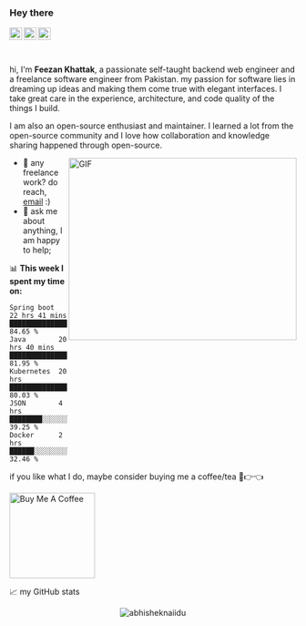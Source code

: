 
### Hey there 
<a href="https://www.instagram.com/feezankhattak/">
  <img align="left" alt="Feezan's Instagram" width="22px" src="https://raw.githubusercontent.com/hussainweb/hussainweb/main/icons/instagram.png" />
</a>
<a href="https://twitter.com/FeezanKhattak">
  <img align="left" alt="Feezan Khattak | Twitter" width="22px" src="https://img.icons8.com/?size=100&id=fJp7hepMryiw&format=png&color=000000" />
</a>
<a href="https://www.linkedin.com/in/feezan-khattak-5aa02b17a/">
  <img align="left" alt="Feezan's Linkedin" width="22px" src="https://img.icons8.com/?size=100&id=xuvGCOXi8Wyg&format=png&color=000000" />
</a>

<br/>
<br/>
<br />

hi, I'm **Feezan Khattak**, a passionate self-taught backend web engineer and a freelance software engineer from Pakistan. my passion for software lies in dreaming up ideas and making them come true with elegant interfaces. I take great care in the experience, architecture, and code quality of the things I build.

I am also an open-source enthusiast and maintainer. I learned a lot from the open-source community and I love how collaboration and knowledge sharing happened through open-source.

  <img align="right" alt="GIF" src="https://github.com/abhisheknaiidu/abhisheknaiidu/blob/master/code.gif?raw=true" width="400" height="320" />
  
- 💼 any freelance work? do reach, [email](mailto:feezanktk2208@gmail.com) :)
- 💬 ask me about anything, I am happy to help;



📊 **This week I spent my time on:**
<!--START_SECTION:waka-->

```text
Spring boot  22 hrs 41 mins  █████████████████████░░░░   84.65 %
Java        20 hrs 40 mins   ███████████████████░░░░░░   81.95 %
Kubernetes  20 hrs           ███████████████████░░░░░░   80.03 %
JSON        4 hrs            ████████░░░░░░░░░░░░░░░░░   39.25 %
Docker      2 hrs            ██████░░░░░░░░░░░░░░░░░░░   32.46 %
```

<!--END_SECTION:waka-->

if you like what I do, maybe consider buying me a coffee/tea 🥺👉👈

<a href="https://www.buymeacoffee.com/feezanktk2r" target="_blank"><img src="https://cdn.buymeacoffee.com/buttons/v2/default-red.png" alt="Buy Me A Coffee" width="150" ></a>


📈 my GitHub stats

<p align="center"> <img src="https://github-readme-stats.vercel.app/api?username=Feezan-khattak&show_icons=true&theme=gotham" alt="abhisheknaiidu" />

